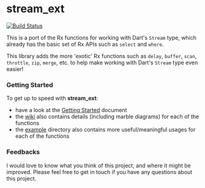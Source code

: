 stream_ext
========

[![Build Status](https://drone.io/github.com/theburningmonk/stream_ext/status.png)](https://drone.io/github.com/theburningmonk/stream_ext/latest)

This is a port of the Rx functions for working with Dart's `Stream` type, which already has the basic set of Rx APIs such as `select` and `where`.

This library adds the more 'exotic' Rx functions such as `delay`, `buffer`, `scan`, `throttle`, `zip`, `merge`, etc. to help make working with Dart's `Stream` type even easier!

### Getting Started

To get up to speed with **stream_ext**:

* have a look at the [Getting Started](https://github.com/theburningmonk/stream_ext/blob/master/doc/getting_started.md) document
* the [wiki](https://github.com/theburningmonk/stream_ext/wiki) also contains details (including marble diagrams) for each of the functions
* the [example](https://github.com/theburningmonk/stream_ext/tree/master/example) directory also contains more useful/meaningful usages for each of the functions

### Feedbacks

I would love to know what you think of this project, and where it might be improved. Please feel free to get in touch if you have any questions about this project.
